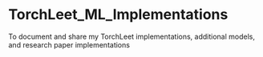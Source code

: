 # TorchLeet_ML_Implementations
To document and share my TorchLeet implementations, additional models, and research paper implementations
